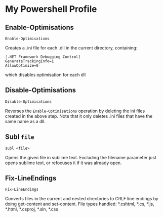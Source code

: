 My Powershell Profile
=================

## Enable-Optimisations ##

	Enable-Optimisations

Creates a .ini file for each .dll in the current directory, containing:

    [.NET Framework Debugging Control]
    GenerateTrackingInfo=1
    AllowOptimize=0
    
which disables optimisation for each dll

## Disable-Optimisations ##

	Disable-Optimisations

Reverses the `Enable-Optimisations` operation by deleting the ini files created in the above step. Note that it only deletes .ini files that have the same name as a dll.

## Subl `file`

    subl <file>

Opens the given file in sublime text. Excluding the filename parameter just opens sublime text, or refocuses it if it was already open.

## Fix-LineEndings

    Fix-LineEndings

Converts files in the current and nested directories to CRLF line endings by doing get-content and set-content. 
File types handled: *.cshtml, *.cs, *.js, *.html, *.csproj, *.sln, *.css
